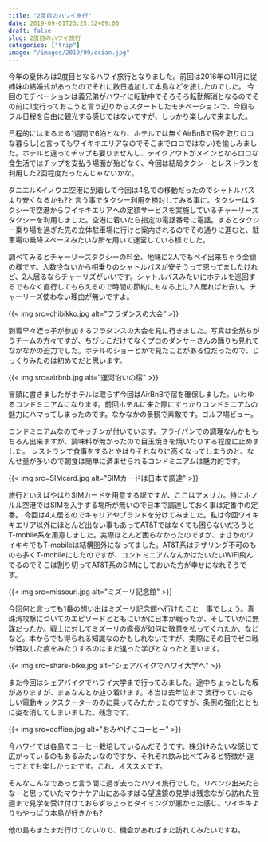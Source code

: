 ```yaml
---
title: "2度目のハワイ旅行"
date: 2019-09-01T23:25:32+09:00
draft: false
slug: 2度目のハワイ旅行
categories: ["trip"]
image: "/images/2019/09/ocian.jpg"
---
```


今年の夏休みは2度目となるハワイ旅行となりました。前回は2016年の11月に従姉妹の結婚式があったのでそれに数日追加して本島などを旅したのでした。
今回のモチベーションは義兄弟がハワイに転勤中でそろそろ転勤解消となるのでその前に1度行っておこうと言う辺りからスタートしたモチベーションで、今回もフル日程を自由に観光する感じではないですが、しっかり楽しんで来ました。

日程的にはまるまる1週間で6泊となり、ホテルでは無くAirBnBで宿を取りロコな暮らし(と言ってもワイキキエリアなのでそこまでロコではない)を愉しみました。ホテルと違ってチップも要りませんし、テイクアウトがメインとなるロコな食生活ではチップを支払う場面が殆どなく、今回は結局タクシーとレストランを利用した2回程度だったんじゃないかな。

ダニエルKイノウエ空港に到着して今回は4名での移動だったのでシャトルバスより安くなるかも?と言う事でタクシー利用を検討してみる事に。タクシーはタクシーで空港からワイキキエリアへの定額サービスを実施しているチャーリーズタクシーを利用しました。空港に着いたら指定の電話番号に電話。するとタクシー乗り場を過ぎた先の立体駐車場に行けと案内されるのでその通りに進むと、駐車場の乗降スペースみたいな所を用いて運営している様でした。

調べてみるとチャーリーズタクシーの料金、地味に2人でもペイ出来ちゃう金額の様です。人数少ないから相乗りのシャトルバスが安そうって思ってましたけれど、2人居るならチャーリズがいいです。シャトルバスみたいにホテルを巡回するでもなく直行してもらえるので時間の節約にもなる上に2人居ればお安い。チャーリーズ使わない理由が無いですよ。

{{< img src=chibikko.jpg alt="フラダンスの大会" >}}

到着早々姪っ子が参加するフラダンスの大会を見に行きました。写真は全然ちがうチームの方々ですが、ちびっこだけでなくプロのダンサーさんの踊りも見れてなかなかの迫力でした。ホテルのショーとかで見たことがある位だったので、じっくりみたのは初めてだと思います。

{{< img src=airbnb.jpg alt="運河沿いの宿" >}}

冒頭に書きましたがホテルは取らず今回はAirBnBで宿を確保しました。いわゆるコンドミニアムになります。前回ホテルに来た際にすっかりコンドミニアムの魅力にハマってしまったのです。なかなかの景観で素敵です。ゴルフ場ビュー。

コンドミニアムなのでキッチンが付いています。フライパンでの調理なんかももちろん出来ますが、調味料が無かったので目玉焼きを焼いたりする程度に止めました。
レストランで食事をするとやはりそれなりに高くなってしまうのと、なんせ量が多いので朝食は簡単に済ませられるコンドミニアムは魅力的です。

{{< img src=SIMcard.jpg alt="SIMカードは日本で調達" >}}

旅行といえばやはりSIMカードを用意する訳ですが、ここはアメリカ。特にホノルル空港ではSIMを入手する場所が無いので日本で調達しておく事は定番中の定番。
今回は4人居るのでキャリアやブランドを分けてみました。私は今回ワイキキエリア以外にほとんど出ない事もあってAT&Tではなくても困らないだろうとT-mobile系を用意しました。実際ほとんど困らなかったのですが、まさかのワイキキでもT-mobileは結構圏外になってました。AT&T系はテザリング不可のものも多くT-mobileにしたのですが、コンドミニアムなんかはだいたいWiFi飛んでるのでそこは割り切ってAT&T系のSIMにしておいた方が幸せになれそうです。

{{< img src=missouri.jpg alt="ミズーリ記念館" >}}

今回何と言っても1番の想い出はミズーリ記念館へ行けたこと　事でしょう。真珠湾攻撃についてのエピソードとともにいかに日本が戦ったか、そしていかに無謀だったか。戦士に対してミズーリの艦長が如何に敬意を払ってくれたか、などなど。本からでも得られる知識なのかもしれないですが、実際にその目でゼロ戦が特攻した痕をみたりするのはまた違った学びとなったと思います。

{{< img src=share-bike.jpg alt="シェアバイクでハワイ大学へ" >}}

また今回はシェアバイクでハワイ大学まで行ってみました。途中ちょっとした坂がありますが、まぁなんとか辿り着けます。本当は去年位まで
流行っていたらしい電動キックスクーターののに乗ってみたかったのですが、条例の強化とともに姿を消してしまいました。残念です。

{{< img src=coffiee.jpg alt="おみやげにコーヒー" >}}

今ハワイでは各島でコーヒー栽培しているんだそうです。株分けみたいな感じで広がっているのもあるみたいなのですが、それぞれ飲み比べてみると特徴が
違ってとても楽しかったです。これ、オススメです。

そんなこんなであっと言う間に過ぎ去ったハワイ旅行でした。リベンジ出来たらなーと思っていたマウナケア山にあるすばる望遠鏡の見学は残念ながら訪れた翌週まで見学を受け付けておらずちょっとタイミングが悪かった感じ。ワイキキよりもやっぱり本島が好きかも?

他の島もまだまだ行けてないので、機会があればまた訪れてみたいですね。

